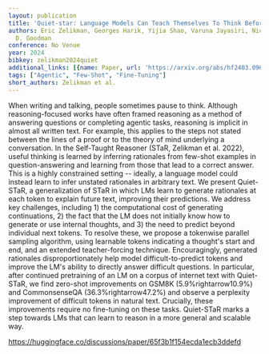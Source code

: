 ```yaml
---
layout: publication
title: 'Quiet-star: Language Models Can Teach Themselves To Think Before Speaking'
authors: Eric Zelikman, Georges Harik, Yijia Shao, Varuna Jayasiri, Nick Haber, Noah
  D. Goodman
conference: No Venue
year: 2024
bibkey: zelikman2024quiet
additional_links: [{name: Paper, url: 'https://arxiv.org/abs/hf2403.09629'}]
tags: ["Agentic", "Few-Shot", "Fine-Tuning"]
short_authors: Zelikman et al.
---
```

When writing and talking, people sometimes pause to think. Although reasoning-focused works have often framed reasoning as a method of answering questions or completing agentic tasks, reasoning is implicit in almost all written text. For example, this applies to the steps not stated between the lines of a proof or to the theory of mind underlying a conversation. In the Self-Taught Reasoner (STaR, Zelikman et al. 2022), useful thinking is learned by inferring rationales from few-shot examples in question-answering and learning from those that lead to a correct answer. This is a highly constrained setting -- ideally, a language model could instead learn to infer unstated rationales in arbitrary text. We present Quiet-STaR, a generalization of STaR in which LMs learn to generate rationales at each token to explain future text, improving their predictions. We address key challenges, including 1) the computational cost of generating continuations, 2) the fact that the LM does not initially know how to generate or use internal thoughts, and 3) the need to predict beyond individual next tokens. To resolve these, we propose a tokenwise parallel sampling algorithm, using learnable tokens indicating a thought's start and end, and an extended teacher-forcing technique. Encouragingly, generated rationales disproportionately help model difficult-to-predict tokens and improve the LM's ability to directly answer difficult questions. In particular, after continued pretraining of an LM on a corpus of internet text with Quiet-STaR, we find zero-shot improvements on GSM8K (5.9%rightarrow10.9%) and CommonsenseQA (36.3%rightarrow47.2%) and observe a perplexity improvement of difficult tokens in natural text. Crucially, these improvements require no fine-tuning on these tasks. Quiet-STaR marks a step towards LMs that can learn to reason in a more general and scalable way.

https://huggingface.co/discussions/paper/65f3b1f154ecda1ecb3ddefd